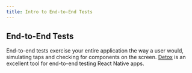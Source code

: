 ```yaml
---
title: Intro to End-to-End Tests
---
```


## End-to-End Tests

End-to-end tests exercise your entire application the way a user would, simulating taps and checking for components on the screen. [Detox][detox] is an excellent tool for end-to-end testing React Native apps.

[detox]: https://github.com/wix/detox/blob/master/README.md
